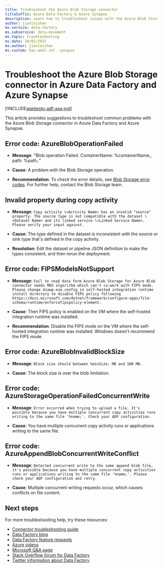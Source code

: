 ```yaml
---
title: Troubleshoot the Azure Blob Storage connector
titleSuffix: Azure Data Factory & Azure Synapse
description: Learn how to troubleshoot issues with the Azure Blob Storage connector in Azure Data Factory and Azure Synapse Analytics. 
author: jianleishen
ms.service: data-factory
ms.subservice: data-movement
ms.topic: troubleshooting
ms.date: 10/01/2021
ms.author: jianleishen
ms.custom: has-adal-ref, synapse
---
```


# Troubleshoot the Azure Blob Storage connector in Azure Data Factory and Azure Synapse

[!INCLUDE[appliesto-adf-asa-md](includes/appliesto-adf-asa-md.md)]

This article provides suggestions to troubleshoot common problems with the Azure Blob Storage connector in Azure Data Factory and Azure Synapse.

## Error code: AzureBlobOperationFailed

- **Message**: "Blob operation Failed. ContainerName: %containerName;, path: %path;."

- **Cause**: A problem with the Blob Storage operation.

- **Recommendation**:  To check the error details, see [Blob Storage error codes](/rest/api/storageservices/blob-service-error-codes). For further help, contact the Blob Storage team.


## Invalid property during copy activity

- **Message**: `Copy activity \<Activity Name> has an invalid "source" property. The source type is not compatible with the dataset \<Dataset Name> and its linked service \<Linked Service Name>. Please verify your input against.`

- **Cause**: The type defined in the dataset is inconsistent with the source or sink type that's defined in the copy activity.

- **Resolution**: Edit the dataset or pipeline JSON definition to make the types consistent, and then rerun the deployment.

## Error code: FIPSModeIsNotSupport

- **Message**: `Fail to read data form Azure Blob Storage for Azure Blob connector needs MD5 algorithm which can't co-work with FIPS mode. Please change diawp.exe.config in self-hosted integration runtime install directory to disable FIPS policy following https://docs.microsoft.com/dotnet/framework/configure-apps/file-schema/runtime/enforcefipspolicy-element.`

- **Cause**: Then FIPS policy is enabled on the VM where the self-hosted integration runtime was installed.

- **Recommendation**: Disable the FIPS mode on the VM where the self-hosted integration runtime was installed. Windows doesn't recommend the FIPS mode.

## Error code: AzureBlobInvalidBlockSize

- **Message**: `Block size should between %minSize; MB and 100 MB.`

- **Cause**: The block size is over the blob limitation.

## Error code: AzureStorageOperationFailedConcurrentWrite

- **Message**: `Error occurred when trying to upload a file. It's possible because you have multiple concurrent copy activities runs writing to the same file '%name;'. Check your ADF configuration.`

- **Cause**: You have multiple concurrent copy activity runs or applications writing to the same file.

## Error code: AzureAppendBlobConcurrentWriteConflict

- **Message**: `Detected concurrent write to the same append blob file, it's possible because you have multiple concurrent copy activities runs or applications writing to the same file '%name;'. Please check your ADF configuration and retry.`

- **Cause**: Multiple concurrent writing requests occur, which causes conflicts on file content.

## Next steps

For more troubleshooting help, try these resources:

- [Connector troubleshooting guide](connector-troubleshoot-guide.md)
- [Data Factory blog](https://azure.microsoft.com/blog/tag/azure-data-factory/)
- [Data Factory feature requests](/answers/topics/azure-data-factory.html)
- [Azure videos](https://azure.microsoft.com/resources/videos/index/?sort=newest&services=data-factory)
- [Microsoft Q&A page](/answers/topics/azure-data-factory.html)
- [Stack Overflow forum for Data Factory](https://stackoverflow.com/questions/tagged/azure-data-factory)
- [Twitter information about Data Factory](https://twitter.com/hashtag/DataFactory)
